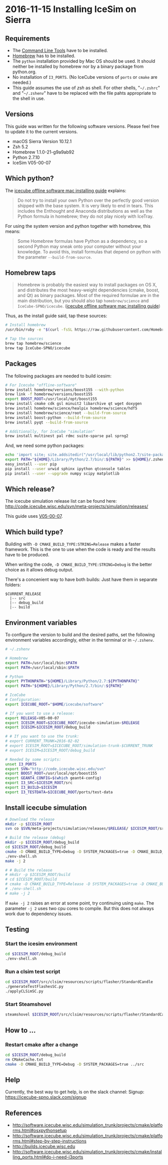 # 2016-11-15 Installing IceSim on Sierra

## Requirements

* The [Command Line Tools](https://developer.apple.com/downloads/index.action) have to be installed.
* [Homebrew](http://brew.sh/) has to be installed.
* The `python` installation provided by Mac OS should be used. It should neither be installed by homebrew nor by a binary package from python.org.
* No installation of `I3_PORTS`. (No IceCube versions of `ports` or `cmake` are needed.)
* This guide assumes the use of *zsh* as shell. For other shells, "`~/.zshrc`" and "`~/.zshenv`" have to be replaced with the file pahts appropriate to the shell in use.

## Versions

This guide was written for the following software versions. Please feel free to update it to the current versions.

* macOS Sierra Version 10.12.1
* Zsh 5.2
* Homebrew 1.1.0-21-g9a9ab92
* Python 2.7.10
* IceSim V05-00-07

## Which python?

The [icecube offline software mac installing guide](http://software.icecube.wisc.edu/offline/projects/cmake/platforms.html) explains:

> Do not try to install your own Python over the perfectly good version shipped with the base system. It is very likely to end in tears. This includes the Enthought and Anaconda distributions as well as the Python formula in homebrew; they do not play nicely with IceTray.

For using the system version and python together with homebrew, this means:

> Some Homebrew formulas have Python as a dependency, so a second Python may sneak onto your computer without your knowledge. To avoid this, install formulas that depend on python with the parameter `--build-from-source`.

## Homebrew taps

> Homebrew is probably the easiest way to install packages on OS X, and distributes the most heavy-weight dependencies (cmake, boost, and Qt) as binary packages. Most of the required formulae are in the main distribution, but you should also tap `homebrew/science` and `IceCube-SPNO/icecube`.
> ([icecube offline software mac installing guide](http://software.icecube.wisc.edu/offline/projects/cmake/platforms.html))

Thus, as the install guide said, tap these sources:

```bash
# Install homebrew
/usr/bin/ruby -e "$(curl -fsSL https://raw.githubusercontent.com/Homebrew/install/master/install)"

# Tap the sources
brew tap homebrew/science
brew tap IceCube-SPNO/icecube
```

## Packages

The following packages are needed to build icesim:

```bash
# For Icecube "offline-software"
brew install homebrew/versions/boost155 --with-python
brew link -f homebrew/versions/boost155
export BOOST_ROOT=/usr/local/opt/boost155
brew install cmake cdk gsl minuit2 libarchive qt wget doxygen
brew install homebrew/science/healpix homebrew/science/hdf5
brew install homebrew/science/root --build-from-source
brew install boost-python --build-from-source
brew install pyqt --build-from-source

# Additionally, for IceCube "simulation"
brew install multinest pal rdmc suite-sparse pal sprng2
```

And, we need some python packages:

```bash
echo 'import site; site.addsitedir("/usr/local/lib/python2.7/site-packages")' >> ${HOME}/Library/Python/2.7/lib/python/site-packages/homebrew.pth
export PATH="${HOME}/Library/Python/2.7/bin/:${PATH}" >> ${HOME}/.zshenv
easy_install --user pip
pip install --user urwid sphinx ipython qtconsole tables
pip install --user --upgrade numpy scipy matplotlib
```

## Which release?

The icecube simulation release list can be found here:
http://code.icecube.wisc.edu/svn/meta-projects/simulation/releases/

This guide uses [V05-00-07](http://code.icecube.wisc.edu/svn/meta-projects/simulation/releases/V05-00-07/).

## Which build type?

Building with `-D CMAKE_BUILD_TYPE:STRING=Release` makes a faster framework. This is the one to use when the code is ready and the results have to be produced.

When writing the code, `-D CMAKE_BUILD_TYPE:STRING=Debug` is the better choice as it allows debug output.

There's a concenient way to have both builds: Just have them in separate folders:

```
$CURRENT_RELEASE
  |-- src
  |-- debug_build
  |-- build
```

## Environment variables

To configure the version to build and the desired paths, set the following environment variables accordingly, either in the terminal or in `~/.zshenv`.

```bash
# ~/.zshenv

# Homebrew
export PATH=/usr/local/bin:$PATH
export PATH=/usr/local/sbin:$PATH

# Python
export PYTHONPATH="${HOME}/Library/Python/2.7:${PYTHONPATH}"
export PATH="${HOME}/Library/Python/2.7/bin/:${PATH}"

# IceCube
# Configuration:
export ICECUBE_ROOT="$HOME/icecube/software"

# If you want to use a release:
export RELEASE=V05-00-07
export ICESIM_ROOT=$ICECUBE_ROOT/icecube-simulation-$RELEASE
export ICESIM=$ICESIM_ROOT/debug_build

# # If you want to use the trunk:
# export CURRENT_TRUNK=2016-02-02
# export ICESIM_ROOT=$ICECUBE_ROOT/simulation-trunk-$CURRENT_TRUNK
# export ICESIM=$ICESIM_ROOT/debug_build

# Needed by some scripts:
unset I3_PORTS
export SVN="http://code.icecube.wisc.edu/svn"
export BOOST_ROOT=/usr/local/opt/boost155
export GEANT4_CONFIG=$(which geant4-config)
export I3_SRC=$ICESIM_ROOT/src
export I3_BUILD=$ICESIM
export I3_TESTDATA=$ICECUBE_ROOT/ports/test-data
```

## Install icecube simulation

```bash
# Download the release
mkdir -p $ICESIM_ROOT
svn co $SVN/meta-projects/simulation/releases/$RELEASE/ $ICESIM_ROOT/src

# Build the release (debug)
mkdir -p $ICESIM_ROOT/debug_build
cd $ICESIM_ROOT/debug_build
cmake -D CMAKE_BUILD_TYPE=Debug -D SYSTEM_PACKAGES=true -D CMAKE_BUILD_TYPE:STRING=Debug ../src
./env-shell.sh
make -j 2

# # Build the release
# mkdir -p $ICESIM_ROOT/build
# cd $ICESIM_ROOT/build
# cmake -D CMAKE_BUILD_TYPE=Release -D SYSTEM_PACKAGES=true -D CMAKE_BUILD_TYPE:STRING=Release ../src
# ./env-shell.sh
# make -j 2
```

If `make -j 2` raises an error at some point, try continuing using `make`. The parameter `-j 2` uses two cpu cores to compile. But this does not always work due to dependency issues.

## Testing

### Start the icesim environment

```bash
cd $ICESIM_ROOT/debug_build
./env-shell.sh
```

### Run a clsim test script

```bash
cd $ICESIM_ROOT/src/clsim/resources/scripts/flasher/StandardCandle
./generateTestFlashesSC.py
./applyCLSimSC.py
```

### Start Steamshovel

```bash
steamshovel $ICESIM_ROOT/src/clsim/resources/scripts/flasher/StandardCandle/test_flashesSC_clsim.i3
```


## How to ...

### Restart cmake after a change

```bash
cd $ICESIM_ROOT/debug_build
rm CMakeCache.txt
cmake -D CMAKE_BUILD_TYPE=Debug -D SYSTEM_PACKAGES=true ../src
```

## Help

Currently, the best way to get help, is on the slack channel:
Signup: https://icecube-spno.slack.com/signup

## References

* http://software.icecube.wisc.edu/simulation_trunk/projects/cmake/platforms.html#osxpythonsetup
* http://software.icecube.wisc.edu/simulation_trunk/projects/cmake/platforms.html#step-by-step-instructions
* http://builds.icecube.wisc.edu
* http://software.icecube.wisc.edu/simulation_trunk/projects/cmake/installing_ports.html#do-i-need-i3ports
